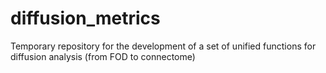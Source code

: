 # diffusion_metrics
Temporary repository for the development of a set of unified functions for diffusion analysis (from FOD to connectome)
